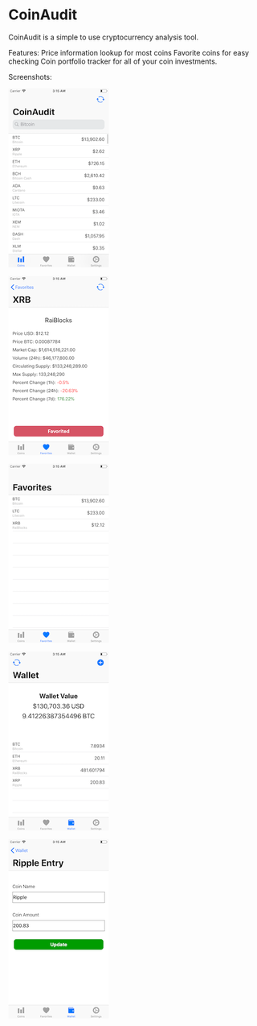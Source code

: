 # CoinAudit
CoinAudit is a simple to use cryptocurrency analysis tool. 

Features:
Price information lookup for most coins
Favorite coins for easy checking
Coin portfolio tracker for all of your coin investments.

Screenshots:

![](1.png)

![](2.png)

![](3.png)

![](4.png)

![](5.png)
